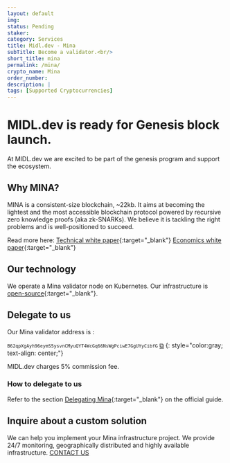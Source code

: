 ```yaml
---
layout: default
img: 
status: Pending
staker: 
category: Services
title: Midl.dev - Mina
subTitle: Become a validator.<br/>
short_title: mina
permalink: /mina/
crypto_name: Mina
order_number: 
description: | 
tags: [Supported Cryptocurrencies]
---
```


# MIDL.dev is ready for Genesis block launch.
<script src="{{ base.url | prepend: site.url }}/js/clipboard-polyfill.promise.js"></script>

At MIDL.dev we are excited to be part of the genesis program and support the ecosystem.

## Why MINA?

MINA is a consistent-size blockchain, ~22kb. It aims at becoming the lightest and the most accessible blockchain protocol powered by recursive zero knowledge proofs (aka zk-SNARKs). We believe it is tackling the right problems and is well-positioned to succeed. 

Read more here:
[Technical white paper](https://minaprotocol.com/static/pdf/technicalWhitepaper.pdf){:target="_blank"}
[Economics white paper](https://minaprotocol.com/static/pdf/economicsWhitepaper.pdf){:target="_blank"}

## Our technology

We operate a Mina validator node on Kubernetes. Our infrastructure is [open-source](https://github.com/midl-dev/mina-pulumi){:target="_blank"}.

## Delegate to us

Our Mina validator address is :

<code style="font-size:75%;">B62qpXgAyh96eymS5ysvnCMyuQYT4WcGq66NsWgPciwE7GgUYyCibfG</code>  <a href="#!" onclick="clipboard.writeText('B62qpXgAyh96eymS5ysvnCMyuQYT4WcGq66NsWgPciwE7GgUYyCibfG');">⧉</a>
{: style="color:gray; text-align: center;"}

MIDL.dev charges 5% commission fee.

### How to delegate to us

Refer to the section [Delegating Mina](https://minaprotocol.com/docs/node-operator){:target="_blank"} on the official guide.

## Inquire about a custom solution

We can help you implement your Mina infrastructure project. We provide 24/7 monitoring, geographically distributed and highly available infrastructure. <a href="mailto:hello@midl.dev" target="_blank">CONTACT US <i class="fa fa-envelope-o"></i></a>

